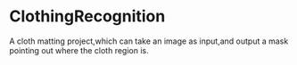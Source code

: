 # ClothingRecognition
A cloth matting project,which can take an image as input,and output a mask pointing out where the cloth region is.
